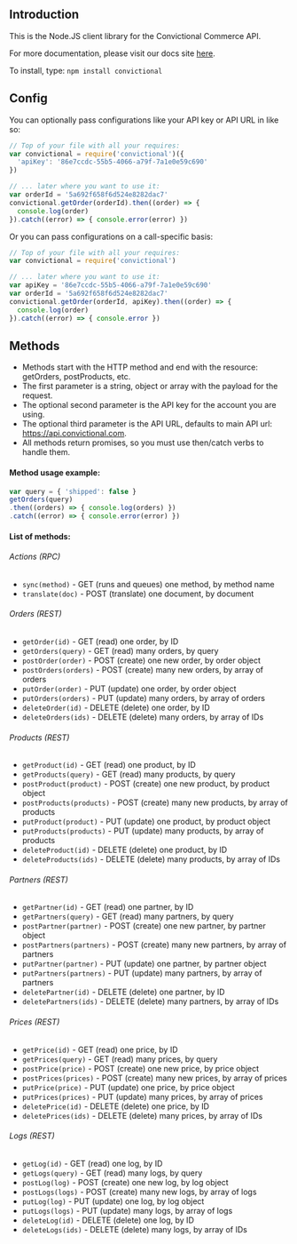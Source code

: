 ## Introduction
This is the Node.JS client library for the Convictional Commerce API.

For more documentation, please visit our docs site [here](http://docs.convictional.com).

To install, type: 
`npm install convictional`

## Config
You can optionally pass configurations like your API key or API URL in like so:
```javascript
// Top of your file with all your requires:
var convictional = require('convictional')({
  'apiKey': '86e7ccdc-55b5-4066-a79f-7a1e0e59c690'
})

// ... later where you want to use it:
var orderId = '5a692f658f6d524e8282dac7'
convictional.getOrder(orderId).then((order) => {
  console.log(order)
}).catch((error) => { console.error(error) })
```

Or you can pass configurations on a call-specific basis:
```javascript
// Top of your file with all your requires:
var convictional = require('convictional')

// ... later where you want to use it:
var apiKey = '86e7ccdc-55b5-4066-a79f-7a1e0e59c690'
var orderId = '5a692f658f6d524e8282dac7'
convictional.getOrder(orderId, apiKey).then((order) => {
  console.log(order)
}).catch((error) => { console.error })
```

## Methods
* Methods start with the HTTP method and end with the resource: getOrders, postProducts, etc.
* The first parameter is a string, object or array with the payload for the request.
* The optional second parameter is the API key for the account you are using.
* The optional third parameter is the API URL, defaults to main API url: https://api.convictional.com.
* All methods return promises, so you must use then/catch verbs to handle them.

#### Method usage example:
```javascript
var query = { 'shipped': false }
getOrders(query)
.then((orders) => { console.log(orders) })
.catch((error) => { console.error(error) })
```

#### List of methods:
###### Actions (RPC)
* `sync(method)` - GET (runs and queues) one method, by method name
* `translate(doc)` - POST (translate) one document, by document

###### Orders (REST)
* `getOrder(id)` - GET (read) one order, by ID
* `getOrders(query)` - GET (read) many orders, by query
* `postOrder(order)` - POST (create) one new order, by order object
* `postOrders(orders)` - POST (create) many new orders, by array of orders
* `putOrder(order)` - PUT (update) one order, by order object
* `putOrders(orders)` - PUT (update) many orders, by array of orders
* `deleteOrder(id)` - DELETE (delete) one order, by ID
* `deleteOrders(ids)` - DELETE (delete) many orders, by array of IDs

###### Products (REST) 
* `getProduct(id)` - GET (read) one product, by ID
* `getProducts(query)` - GET (read) many products, by query
* `postProduct(product)` - POST (create) one new product, by product object
* `postProducts(products)` - POST (create) many new products, by array of products
* `putProduct(product)` - PUT (update) one product, by product object
* `putProducts(products)` - PUT (update) many products, by array of products
* `deleteProduct(id)` - DELETE (delete) one product, by ID
* `deleteProducts(ids)` - DELETE (delete) many products, by array of IDs

###### Partners (REST) 
* `getPartner(id)` - GET (read) one partner, by ID
* `getPartners(query)` - GET (read) many partners, by query
* `postPartner(partner)` - POST (create) one new partner, by partner object
* `postPartners(partners)` - POST (create) many new partners, by array of partners
* `putPartner(partner)` - PUT (update) one partner, by partner object
* `putPartners(partners)` - PUT (update) many partners, by array of partners
* `deletePartner(id)` - DELETE (delete) one partner, by ID
* `deletePartners(ids)` - DELETE (delete) many partners, by array of IDs

###### Prices (REST) 
* `getPrice(id)` - GET (read) one price, by ID
* `getPrices(query)` - GET (read) many prices, by query
* `postPrice(price)` - POST (create) one new price, by price object
* `postPrices(prices)` - POST (create) many new prices, by array of prices
* `putPrice(price)` - PUT (update) one price, by price object
* `putPrices(prices)` - PUT (update) many prices, by array of prices
* `deletePrice(id)` - DELETE (delete) one price, by ID
* `deletePrices(ids)` - DELETE (delete) many prices, by array of IDs

###### Logs (REST) 
* `getLog(id)` - GET (read) one log, by ID
* `getLogs(query)` - GET (read) many logs, by query
* `postLog(log)` - POST (create) one new log, by log object
* `postLogs(logs)` - POST (create) many new logs, by array of logs
* `putLog(log)` - PUT (update) one log, by log object
* `putLogs(logs)` - PUT (update) many logs, by array of logs
* `deleteLog(id)` - DELETE (delete) one log, by ID
* `deleteLogs(ids)` - DELETE (delete) many logs, by array of IDs